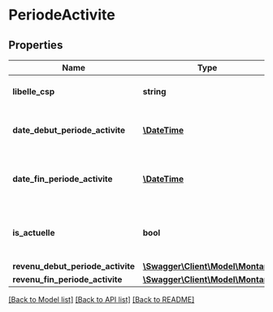 # PeriodeActivite

## Properties
Name | Type | Description | Notes
------------ | ------------- | ------------- | -------------
**libelle_csp** | **string** | libell\u00E9 de la profession | [optional] 
**date_debut_periode_activite** | [**\DateTime**](Date.md) | date d\u00E9but de la p\u00E9riode | [optional] 
**date_fin_periode_activite** | [**\DateTime**](Date.md) | date fin de la p\u00E9riode, vide si p\u00E9riode actuelle | [optional] 
**is_actuelle** | **bool** | vaut true si p\u00E9riode en cours(ou actuelle), false sinon | [optional] 
**revenu_debut_periode_activite** | [**\Swagger\Client\Model\Montant**](Montant.md) |  | [optional] 
**revenu_fin_periode_activite** | [**\Swagger\Client\Model\Montant**](Montant.md) |  | [optional] 

[[Back to Model list]](../README.md#documentation-for-models) [[Back to API list]](../README.md#documentation-for-api-endpoints) [[Back to README]](../README.md)



